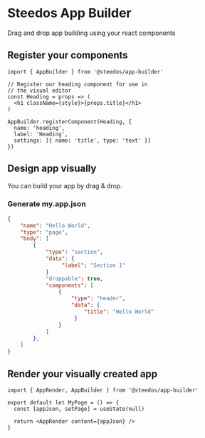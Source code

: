# Steedos App Builder

Drag and drop app building using your react components

## Register your components

```
import { AppBuilder } from '@steedos/app-builder'
 
// Register our heading component for use in 
// the visual editor
const Heading = props => (
  <h1 className={style}>{props.title}</h1>
)
 
AppBuilder.registerComponent(Heading, { 
  name: 'heading',
  label: 'Heading',
  settings: [{ name: 'title', type: 'text' }]
})
```

## Design app visually

You can build your app by drag & drop.

### Generate my.app.json

```json
{
    "name": "Hello World",
    "type": "page",
    "body": [
        {
            "type": "section",
            "data": {
                 "label": "Section 1"
            }
            "droppable": true,
            "components": [
                {
                    "type": "header",
                    "data": {
                        "title": "Hello World"
                     }
                }
            ]
        },
    ]
}
```

## Render your visually created app

```
import { AppRender, AppBuilder } from '@steedos/app-builder'
  
export default let MyPage = () => {
  const [appJson, setPage] = useState(null)
 
  return <AppRender content={appJson} />
}

```
